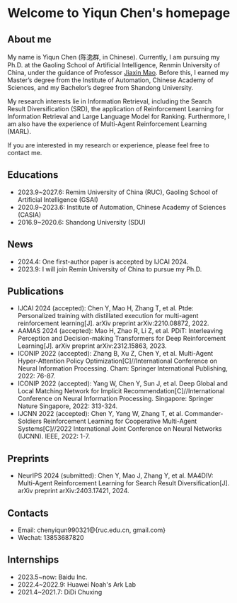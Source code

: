# Welcome to Yiqun Chen's homepage

## About me

My name is Yiqun Chen (陈逸群, in Chinese). Currently, I am pursuing my Ph.D. at the Gaoling School of Artificial Intelligence, Renmin University of China, under the guidance of Professor [Jiaxin Mao](https://sites.google.com/site/maojiaxin/). Before this, I earned my Master’s degree from the Institute of Automation, Chinese Academy of Sciences, and my Bachelor’s degree from Shandong University. 

My research interests lie in Information Retrieval, including the Search Result Diversification (SRD), the application of Reinforcement Learning for Information Retrieval and Large Language Model for Ranking. Furthermore, I am also have the experience of Multi-Agent Reinforcement Learning (MARL).

If you are interested in my research or experience, please feel free to contact me.

## Educations

* 2023.9~2027.6: Remim University of China (RUC), Gaoling School of Artificial Intelligence (GSAI)
* 2020.9~2023.6: Institute of Automation, Chinese Academy of Sciences (CASIA)
* 2016.9~2020.6: Shandong University (SDU)

## News

* 2024.4: One first-author paper is accepted by IJCAI 2024.
* 2023.9: I will join Remin University of China to pursue my Ph.D.

## Publications

* IJCAI 2024 (accepted): Chen Y, Mao H, Zhang T, et al. Ptde: Personalized training with distillated execution for multi-agent reinforcement learning[J]. arXiv preprint arXiv:2210.08872, 2022.
* AAMAS 2024 (accepted): Mao H, Zhao R, Li Z, et al. PDiT: Interleaving Perception and Decision-making Transformers for Deep Reinforcement Learning[J]. arXiv preprint arXiv:2312.15863, 2023.
* ICONIP 2022 (accepted): Zhang B, Xu Z, Chen Y, et al. Multi-Agent Hyper-Attention Policy Optimization[C]//International Conference on Neural Information Processing. Cham: Springer International Publishing, 2022: 76-87.
* ICONIP 2022 (accepted): Yang W, Chen Y, Sun J, et al. Deep Global and Local Matching Network for Implicit Recommendation[C]//International Conference on Neural Information Processing. Singapore: Springer Nature Singapore, 2022: 313-324.
* IJCNN 2022 (accepted): Chen Y, Yang W, Zhang T, et al. Commander-Soldiers Reinforcement Learning for Cooperative Multi-Agent Systems[C]//2022 International Joint Conference on Neural Networks (IJCNN). IEEE, 2022: 1-7.

## Preprints
* NeurIPS 2024 (submitted): Chen Y, Mao J, Zhang Y, et al. MA4DIV: Multi-Agent Reinforcement Learning for Search Result Diversification[J]. arXiv preprint arXiv:2403.17421, 2024.

## Contacts
* Email: chenyiqun990321@{ruc.edu.cn, gmail.com}
* Wechat: 13853687820

## Internships

* 2023.5~now: Baidu Inc.
* 2022.4~2022.9: Huawei Noah's Ark Lab
* 2021.4~2021.7: DiDi Chuxing



